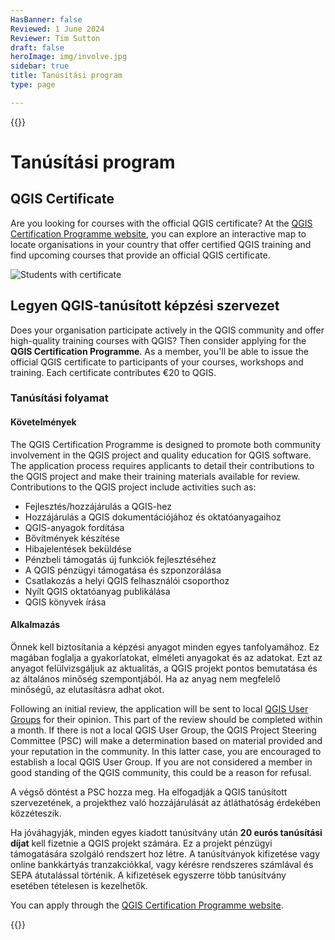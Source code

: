 ```yaml
---
HasBanner: false
Reviewed: 1 June 2024
Reviewer: Tim Sutton
draft: false
heroImage: img/involve.jpg
sidebar: true
title: Tanúsítási program
type: page

---
```

{{<content-start >}}
# Tanúsítási program
## QGIS Certificate
Are you looking for courses with the official QGIS certificate? At the [QGIS Certification Programme website](https://certification.qgis.org/), you can explore an interactive map to locate organisations in your country that offer certified QGIS training and find upcoming courses that provide an official QGIS certificate.

![Students with certificate](../students_with_certificate.webp "Students with certificate")
## Legyen QGIS-tanúsított képzési szervezet
Does your organisation participate actively in the QGIS community and offer high-quality training courses with QGIS? Then consider applying for the **QGIS Certification Programme**. As a member, you'll be able to issue the official QGIS certificate to participants of your courses, workshops and training. Each certificate contributes €20 to QGIS.
### Tanúsítási folyamat
#### Követelmények
The QGIS Certification Programme is designed to promote both community involvement in the QGIS project and quality education for QGIS software. The application process requires applicants to detail their contributions to the QGIS project and make their training materials available for review. Contributions to the QGIS project include activities such as:
* Fejlesztés/hozzájárulás a QGIS-hez
* Hozzájárulás a QGIS dokumentációjához és oktatóanyagaihoz
* QGIS-anyagok fordítása
* Bővítmények készítése
* Hibajelentések beküldése
* Pénzbeli támogatás új funkciók fejlesztéséhez
* A QGIS pénzügyi támogatása és szponzorálása
* Csatlakozás a helyi QGIS felhasználói csoporthoz
* Nyílt QGIS oktatóanyag publikálása
* QGIS könyvek írása

#### Alkalmazás
Önnek kell biztosítania a képzési anyagot minden egyes tanfolyamához. Ez magában foglalja a gyakorlatokat, elméleti anyagokat és az adatokat. Ezt az anyagot felülvizsgáljuk az aktualitás, a QGIS projekt pontos bemutatása és az általános minőség szempontjából. Ha az anyag nem megfelelő minőségű, az elutasításra adhat okot.

Following an initial review, the application will be sent to local [QGIS User Groups](https://qgis.org/community/groups/) for their opinion. This part of the review should be completed within a month. If there is not a local QGIS User Group, the QGIS Project Steering Committee (PSC) will make a determination based on material provided and your reputation in the community. In this latter case, you are encouraged to establish a local QGIS User Group. If you are not considered a member in good standing of the QGIS community, this could be a reason for refusal.

A végső döntést a PSC hozza meg. Ha elfogadják a QGIS tanúsított szervezetének, a projekthez való hozzájárulását az átláthatóság érdekében közzéteszik.

Ha jóváhagyják, minden egyes kiadott tanúsítvány után **20 eurós tanúsítási díjat** kell fizetnie a QGIS projekt számára. Ez a projekt pénzügyi támogatására szolgáló rendszert hoz létre. A tanúsítványok kifizetése vagy online bankkártyás tranzakciókkal, vagy kérésre rendszeres számlával és SEPA átutalással történik. A kifizetések egyszerre több tanúsítvány esetében tételesen is kezelhetők.

You can apply through the [QGIS Certification Programme website](https://certification.qgis.org/).

{{<content-end >}}
